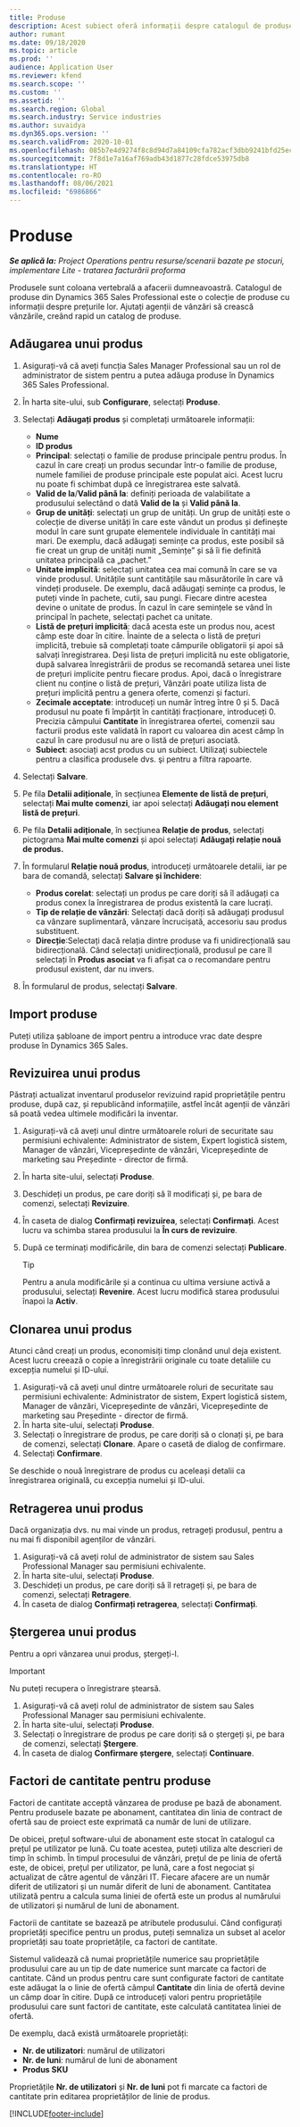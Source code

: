 ```yaml
---
title: Produse
description: Acest subiect oferă informații despre catalogul de produse pe care îl puteți utiliza pentru a oferi clienților informații despre produsele și prețurile oferite de organizația dvs.
author: rumant
ms.date: 09/18/2020
ms.topic: article
ms.prod: ''
audience: Application User
ms.reviewer: kfend
ms.search.scope: ''
ms.custom: ''
ms.assetid: ''
ms.search.region: Global
ms.search.industry: Service industries
ms.author: suvaidya
ms.dyn365.ops.version: ''
ms.search.validFrom: 2020-10-01
ms.openlocfilehash: 085b7e4d9274f8c8d94d7a84109cfa782acf3dbb9241bfd25ecb8c2f329e1bb8
ms.sourcegitcommit: 7f8d1e7a16af769adb43d1877c28fdce53975db8
ms.translationtype: HT
ms.contentlocale: ro-RO
ms.lasthandoff: 08/06/2021
ms.locfileid: "6986866"
---
```

# <a name="products"></a>Produse

_**Se aplică la:** Project Operations pentru resurse/scenarii bazate pe stocuri, implementare Lite - tratarea facturării proforma_

Produsele sunt coloana vertebrală a afacerii dumneavoastră. Catalogul de produse din Dynamics 365 Sales Professional este o colecție de produse cu informații despre prețurile lor. Ajutați agenții de vânzări să crească vânzările, creând rapid un catalog de produse.

## <a name="add-a-product"></a>Adăugarea unui produs

1.  Asigurați-vă că aveți funcția Sales Manager Professional sau un rol de administrator de sistem pentru a putea adăuga produse în Dynamics 365 Sales Professional.
2.  În harta site-ului, sub **Configurare**, selectați **Produse**.
3.  Selectați **Adăugați produs** și completați următoarele informații:

    -  **Nume**
    -  **ID produs**
    -  **Principal**: selectați o familie de produse principale pentru produs. În cazul în care creați un produs secundar într-o familie de produse, numele familiei de produse principale este populat aici. Acest lucru nu poate fi schimbat după ce înregistrarea este salvată.
    -  **Valid de la**/**Valid până la**: definiți perioada de valabilitate a produsului selectând o dată **Valid de la** și **Valid până la**.
    -  **Grup de unități**: selectați un grup de unități. Un grup de unități este o colecție de diverse unități în care este vândut un produs și definește modul în care sunt grupate elementele individuale în cantități mai mari. De exemplu, dacă adăugați semințe ca produs, este posibil să fie creat un grup de unități numit „Semințe” și să îi fie definită unitatea principală ca „pachet.”
    -  **Unitate implicită**: selectați unitatea cea mai comună în care se va vinde produsul. Unitățile sunt cantitățile sau măsurătorile în care vă vindeți produsele. De exemplu, dacă adăugați semințe ca produs, le puteți vinde în pachete, cutii, sau pungi. Fiecare dintre acestea devine o unitate de produs. În cazul în care semințele se vând în principal în pachete, selectați pachet ca unitate.
    -  **Listă de prețuri implicită**: dacă acesta este un produs nou, acest câmp este doar în citire. Înainte de a selecta o listă de prețuri implicită, trebuie să completați toate câmpurile obligatorii și apoi să salvați înregistrarea. Deși lista de prețuri implicită nu este obligatorie, după salvarea înregistrării de produs se recomandă setarea unei liste de prețuri implicite pentru fiecare produs. Apoi, dacă o înregistrare client nu conține o listă de prețuri, Vânzări poate utiliza lista de prețuri implicită pentru a genera oferte, comenzi și facturi.
    -  **Zecimale acceptate**: introduceți un număr întreg între 0 și 5. Dacă produsul nu poate fi împărțit în cantități fracționare, introduceți 0. Precizia câmpului **Cantitate** în înregistrarea ofertei, comenzii sau facturii produs este validată în raport cu valoarea din acest câmp în cazul în care produsul nu are o listă de prețuri asociată.
    -  **Subiect**: asociați acst produs cu un subiect. Utilizaţi subiectele pentru a clasifica produsele dvs. şi pentru a filtra rapoarte.

4.  Selectați **Salvare**.
5.  Pe fila **Detalii adiționale**, în secțiunea **Elemente de listă de prețuri**, selectați **Mai multe comenzi**, iar apoi selectați **Adăugați nou element listă de prețuri**.
7.  Pe fila **Detalii adiționale**, în secțiunea **Relație de produs**, selectați pictograma **Mai multe comenzi** și apoi selectați **Adăugați relație nouă de produs.**
8.  În formularul **Relație nouă produs**, introduceți următoarele detalii, iar pe bara de comandă, selectați **Salvare și închidere**:

    -   **Produs corelat**: selectați un produs pe care doriți să îl adăugați ca produs conex la înregistrarea de produs existentă la care lucrați.
    -   **Tip de relație de vânzări**: Selectați dacă doriți să adăugați produsul ca vânzare suplimentară, vânzare încrucișată, accesoriu sau produs substituent.
    -   **Direcție**:Selectați dacă relația dintre produse va fi unidirecțională sau bidirecțională. Când selectați unidirecțională, produsul pe care îl selectați în **Produs asociat** va fi afișat ca o recomandare pentru produsul existent, dar nu invers.

9.  În formularul de produs, selectați **Salvare**.

## <a name="import-products"></a>Import produse

Puteți utiliza șabloane de import pentru a introduce vrac date despre produse în Dynamics 365 Sales.

## <a name="revise-a-product"></a>Revizuirea unui produs

Păstrați actualizat inventarul produselor revizuind rapid proprietățile pentru produse, după caz, și republicând informațiile, astfel încât agenții de vânzări să poată vedea ultimele modificări la inventar.

1.  Asigurați-vă că aveți unul dintre următoarele roluri de securitate sau permisiuni echivalente: Administrator de sistem, Expert logistică sistem, Manager de vânzări, Vicepreședinte de vânzări, Vicepreședinte de marketing sau Președinte - director de firmă.
2.  În harta site-ului, selectați **Produse**.
3.  Deschideți un produs, pe care doriți să îl modificați și, pe bara de comenzi, selectați **Revizuire**.
4.  În caseta de dialog **Confirmați revizuirea**, selectați **Confirmați**. Acest lucru va schimba starea produsului la **În curs de revizuire**.
5.  După ce terminați modificările, din bara de comenzi selectați **Publicare**.

    > [!TIP]
    > Pentru a anula modificările și a continua cu ultima versiune activă a produsului, selectați **Revenire**. Acest lucru modifică starea produsului înapoi la **Activ**.

## <a name="clone-a-product"></a>Clonarea unui produs 

Atunci când creați un produs, economisiți timp clonând unul deja existent. Acest lucru creează o copie a înregistrării originale cu toate detaliile cu excepția numelui și ID-ului.

1.  Asigurați-vă că aveți unul dintre următoarele roluri de securitate sau permisiuni echivalente: Administrator de sistem, Expert logistică sistem, Manager de vânzări, Vicepreședinte de vânzări, Vicepreședinte de marketing sau Președinte - director de firmă.
2.  În harta site-ului, selectați **Produse**.
3.  Selectați o înregistrare de produs, pe care doriți să o clonați și, pe bara de comenzi, selectați **Clonare**. Apare o casetă de dialog de confirmare.
4.  Selectați **Confirmare**.

Se deschide o nouă înregistrare de produs cu aceleași detalii ca înregistrarea originală, cu excepția numelui și ID-ului.

## <a name="retire-a-product"></a>Retragerea unui produs 

Dacă organizația dvs. nu mai vinde un produs, retrageți produsul, pentru a nu mai fi disponibil agenților de vânzări.

1.  Asigurați-vă că aveți rolul de administrator de sistem sau Sales Professional Manager sau permisiuni echivalente.
2.  În harta site-ului, selectați **Produse**.
3.  Deschideți un produs, pe care doriți să îl retrageți și, pe bara de comenzi, selectați **Retragere**.
4.  În caseta de dialog **Confirmați retragerea**, selectați **Confirmați**.


## <a name="delete-a-product"></a>Ștergerea unui produs

Pentru a opri vânzarea unui produs, ștergeți-l.

> [!IMPORTANT]
> Nu puteți recupera o înregistrare ștearsă.

1.  Asigurați-vă că aveți rolul de administrator de sistem sau Sales Professional Manager sau permisiuni echivalente.
2.  În harta site-ului, selectați **Produse**.
3.  Selectați o înregistrare de produs pe care doriți să o ștergeți și, pe bara de comenzi, selectați **Ștergere**.
4.  În caseta de dialog **Confirmare ștergere**, selectați **Continuare**.
 
 ## <a name="quantity-factors-for-products"></a>Factori de cantitate pentru produse

Factori de cantitate acceptă vânzarea de produse pe bază de abonament. Pentru produsele bazate pe abonament, cantitatea din linia de contract de ofertă sau de proiect este exprimată ca număr de luni de utilizare.

De obicei, prețul software-ului de abonament este stocat în catalogul ca prețul pe utilizator pe lună. Cu toate acestea, puteți utiliza alte descrieri de timp în schimb. În timpul procesului de vânzări, prețul de pe linia de ofertă este, de obicei, prețul per utilizator, pe lună, care a fost negociat și actualizat de către agentul de vânzări IT. Fiecare afacere are un număr diferit de utilizatori și un număr diferit de luni de abonament. Cantitatea utilizată pentru a calcula suma liniei de ofertă este un produs al numărului de utilizatori și numărul de luni de abonament.

Factorii de cantitate se bazează pe atributele produsului. Când configurați proprietăți specifice pentru un produs, puteți semnaliza un subset al acelor proprietăți sau toate proprietățile, ca factori de cantitate.

Sistemul validează că numai proprietățile numerice sau proprietățile produsului care au un tip de date numerice sunt marcate ca factori de cantitate. Când un produs pentru care sunt configurate factori de cantitate este adăugat la o linie de ofertă câmpul **Cantitate** din linia de ofertă devine un câmp doar în citire. După ce introduceți valori pentru proprietățile produsului care sunt factori de cantitate, este calculată cantitatea liniei de ofertă.

De exemplu, dacă există următoarele proprietăți: 

- **Nr. de utilizatori**: numărul de utilizatori 
- **Nr. de luni**: numărul de luni de abonament
- **Produs SKU** 

Proprietățile **Nr. de utilizatori** și **Nr. de luni** pot fi marcate ca factori de cantitate prin editarea proprietăților de linie de produs. 


[!INCLUDE[footer-include](../includes/footer-banner.md)]